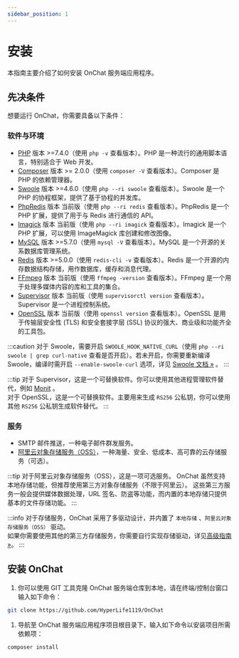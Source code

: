 ```yaml
---
sidebar_position: 1
---
```


# 安装

本指南主要介绍了如何安装 OnChat 服务端应用程序。

## 先决条件

想要运行 OnChat，你需要具备以下条件：

### 软件与环境

- [PHP](https://www.php.net/) 版本 >=7.4.0（使用 `php -v` 查看版本）。PHP 是一种流行的通用脚本语言，特别适合于 Web 开发。
- [Composer](https://getcomposer.org/) 版本 >= 2.0.0（使用 `composer -V` 查看版本）。Composer 是 PHP 的依赖管理器。
- [Swoole](https://www.swoole.com/) 版本 >=4.6.0（使用 `php --ri swoole` 查看版本）。Swoole 是一个 PHP 的协程框架，提供了基于协程的并发库。
- [PhpRedis](https://github.com/phpredis/phpredis) 版本 当前版（使用 `php --ri redis` 查看版本）。PhpRedis 是一个 PHP 扩展，提供了用于与 Redis 进行通信的 API。
- [Imagick](https://github.com/Imagick/imagick) 版本 当前版（使用 `php --ri imagick` 查看版本）。Imagick 是一个 PHP 扩展，可以使用 ImageMagick 库创建和修改图像。
- [MySQL](https://www.mysql.com/) 版本 >=5.7.0（使用 `mysql -V` 查看版本）。MySQL 是一个开源的关系数据库管理系统。
- [Redis](https://redis.io/) 版本 >=5.0.0（使用 `redis-cli -v` 查看版本）。Redis 是一个开源的内存数据结构存储，用作数据库，缓存和消息代理。
- [FFmpeg](https://www.ffmpeg.org/) 版本 当前版（使用 `ffmpeg -version` 查看版本）。FFmpeg 是一个用于处理多媒体内容的库和工具的集合。
- [Supervisor](http://supervisord.org/) 版本 当前版（使用 `supervisorctl version` 查看版本）。Supervisor 是一个进程控制系统。
- [OpenSSL](https://www.openssl.org/) 版本 当前版（使用 `openssl version` 查看版本）。OpenSSL 是用于传输层安全性 (TLS) 和安全套接字层 (SSL) 协议的强大、商业级和功能齐全的工具包。

:::caution
对于 Swoole，需要开启 `SWOOLE_HOOK_NATIVE_CURL`（使用 `php --ri swoole | grep curl-native` 查看是否开启）。若未开启，你需要重新编译 Swoole，编译时需开启 `--enable-swoole-curl` 选项，详见 [Swoole 文档 »](https://wiki.swoole.com/#/runtime?id=swoole_hook_native_curl) 。
:::

:::tip
对于 Supervisor，这是一个可替换软件。你可以使用其他进程管理软件替代，例如 [Monit](https://mmonit.com/monit/) 。<br />
对于 OpenSSL，这是一个可替换软件。主要用来生成 `RS256` 公私钥，你可以使用其他 `RS256` 公私钥生成软件替代。
:::

### 服务

- SMTP 邮件推送，一种电子邮件群发服务。
- [阿里云对象存储服务（OSS）](https://www.aliyun.com/product/oss)，一种海量、安全、低成本、高可靠的云存储服务（可选）。

:::tip
对于阿里云对象存储服务（OSS），这是一项可选服务。
OnChat 虽然支持本地存储功能，但推荐使用第三方对象存储服务（不限于阿里云）。
这些第三方服务一般会提供媒体数据处理，URL 签名、防盗等功能，而内置的本地存储只提供基本的文件存储功能。
:::

:::info
对于存储服务，OnChat 采用了多驱动设计，并内置了 `本地存储` 、`阿里云对象存储服务（OSS）` 驱动。<br />
如果你需要使用其他的第三方存储服务，你需要自行实现存储驱动，详见[高级指南 »](./advanced)。
:::

## 安装 OnChat

1. 你可以使用 GIT 工具克隆 OnChat 服务端仓库到本地，请在终端/控制台窗口输入如下命令：

  ```bash
  git clone https://github.com/HyperLife1119/OnChat
  ```

1. 导航至 OnChat 服务端应用程序项目根目录下，输入如下命令以安装项目所需依赖项：

  ```bash
  composer install
  ```
